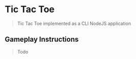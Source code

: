 # Tic Tac Toe

> Tic Tac Toe implemented as a CLI NodeJS application

## Gameplay Instructions

> Todo
